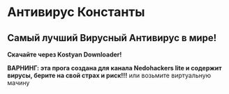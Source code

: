 # Антивирус Константы
## Самый лучший Вирусный Антивирус в мире!
**Скачайте через Kostyan Downloader!**


**ВАРНИНГ: эта прога создана для канала Nedohackers lite и содержит вирусы, берите на свой страх и риск!!!**
или возьмите виртуальную мачину
